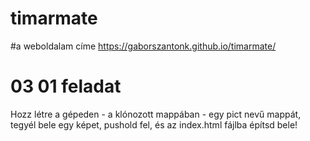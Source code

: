 # timarmate

#a weboldalam címe
https://gaborszantonk.github.io/timarmate/

# 03 01 feladat
Hozz létre a gépeden - a klónozott mappában - egy pict nevű mappát, tegyél bele egy képet, pushold fel, és az index.html fájlba építsd bele!
